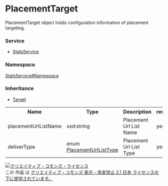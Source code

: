# PlacementTarget
PlacementTarget object holds configuration information of placement targeting.

### Service
+ [StatsService](../../services/StatsService.md)

### Namespace
[StatsService#Namespace](../../services/StatsService.md#namespace)

### Inheritance
+ [Target](./Target.md)

<table>
 <tr>
  <th>Name</th>
  <th>Type</th>
  <th>Description</th>
  <th>response</th>
  <th>add</th>
  <th>set</th>
  <th>remove</th>
 </tr>
 <tr>
  <td>placementUrlListName</td>
  <td>xsd:string</td>
  <td>Placement Url List Name</td>
  <td>yes</td>
  <td>-</td>
  <td>-</td>
  <td>-</td>
 </tr>
 <tr>
  <td>deliverType</td>
  <td>enum <a href="./PlacementUrlListType.md">PlacementUrlListType</td>
  <td>Placement Url List Type</td>
  <td>yes</td>
  <td>-</td>
  <td>-</td>
  <td>-</td>
 </tr>
</table>

<a rel="license" href="http://creativecommons.org/licenses/by-nd/2.1/jp/"><img alt="クリエイティブ・コモンズ・ライセンス" style="border-width:0" src="https://i.creativecommons.org/l/by-nd/2.1/jp/88x31.png" /></a><br />この 作品 は <a rel="license" href="http://creativecommons.org/licenses/by-nd/2.1/jp/">クリエイティブ・コモンズ 表示 - 改変禁止 2.1 日本 ライセンスの下に提供されています。</a>
